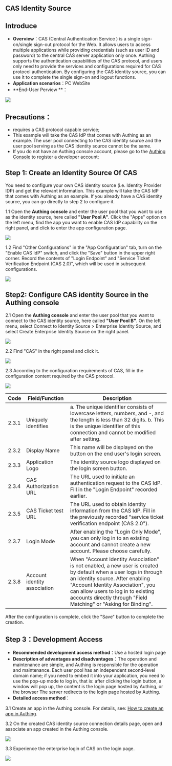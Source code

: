 ## CAS Identity Source

<LastUpdated/>

## Introduce

- **Overview**：CAS (Central Authentication Service ) is a single sign-on/single sign-out protocol for the Web. It allows users to access multiple applications while providing credentials (such as user ID and password) to the central CAS server application only once. Authing supports the authentication capabilities of the CAS protocol, and users only need to provide the services and configurations required for CAS protocol authentication. By configuring the CAS identity source, you can use it to complete the single sign-on and logout functions.
- **Application scenarios**：PC WebSite
- **End-User Perview **：

<img src="./images/05loginpage.png" />

## Precautions：

- requires a CAS protocol capable service;
- This example will take the CAS IdP that comes with Authing as an example. The user pool connecting to the CAS identity source and the user pool serving as the CAS identity source cannot be the same.
- If you do not have an Authing console account, please go to the [Authing Console](https://authing.cn/) to register a developer account;

## Step 1: Create an Identity Source Of CAS

You need to configure your own CAS identity source (i.e. Identity Provider IDP) and get the relevant information. This example will take the CAS IdP that comes with Authing as an example. If you already have a CAS identity source, you can go directly to step 2 to configure it.

1.1 Open the **Authing console** and enter the user pool that you want to use as the identity source, here called **"User Pool A"**. Click the "Apps" option on the left menu, find the app you want to enable CAS IdP capability on the right panel, and click to enter the app configuration page.

<img src="./images/06casapp.png" />

1.2 Find "Other Configurations" in the "App Configuration" tab, turn on the "Enable CAS IdP" switch, and click the "Save" button in the upper right corner. Record the contents of "Login Endpoint" and "Service Ticket Verification Endpoint (CAS 2.0)", which will be used in subsequent configurations.

<img src="./images/07opencas.png" />

## Step2: Configure CAS identity Source in the Authing console

2.1 Open the **Authing console** and enter the user pool that you want to connect to the CAS identity source, here called **"User Pool B"**. On the left menu, select Connect to Identity Source > Enterprise Identity Source, and select Create Enterprise Identity Source on the right panel.

<img src="./images/01opensource.png" />

2.2 Find "CAS" in the right panel and click it.

<img src="./images/02choicecas.png" />

2.3 According to the configuration requirements of CAS, fill in the configuration content required by the CAS protocol.

<img src="./images/03inputcas.png" />

| Code  | Field/Function               | Description                                                  |
| ----- | ---------------------------- | ------------------------------------------------------------ |
| 2.3.1 | Uniquely identifies          | a. The unique identifier consists of lowercase letters, numbers, and -, and the length is less than 32 digits. b. This is the unique identifier of this connection and cannot be modified after setting. |
| 2.3.2 | Display Name                 | This name will be displayed on the button on the end user's login screen. |
| 2.3.3 | Application Logo             | The identity source logo displayed on the login screen button. |
| 2.3.4 | CAS Authorization URL        | The URL used to initiate an authentication request to the CAS IdP. Fill in the "Login Endpoint" recorded earlier. |
| 2.3.5 | CAS Ticket test URL          | The URL used to obtain identity information from the CAS IdP. Fill in the previously recorded "service ticket verification endpoint (CAS 2.0"). |
| 2.3.7 | Login Mode                   | After enabling the "Login Only Mode", you can only log in to an existing account and cannot create a new account. Please choose carefully. |
| 2.3.8 | Account identity association | When "Account Identity Association" is not enabled, a new user is created by default when a user logs in through an identity source. After enabling "Account Identity Association", you can allow users to log in to existing accounts directly through "Field Matching" or "Asking for Binding". |

After the configuration is complete, click the "Save" button to complete the creation.

## Step 3：Development Access

- **Recommended development access method**：Use a hosted login page
- **Description of advantages and disadvantages**：The operation and maintenance are simple, and Authing is responsible for  the operation and maintenance. Each user pool has an independent  second-level domain name; if you need to embed it into your application, you need to use the pop-up mode to log in, that is: after clicking the  login button, a window will pop up, the content is the login page hosted by Authing, or the browser The server redirects to the login page  hosted by Authing.
- **Detailed access method**：

3.1 Create an app in the Authing console. For details, see: [How to create an app in Authing](https://docs.authing.cn/v2/guides/app/create-app.html).

3.2 On the created CAS identity source connection details page, open and associate an app created in the Authing console.

<img src="./images/04opencasapp.png" />

3.3 Experience the enterprise login of CAS on the login page.

<img src="./images/05loginpage.png" />

